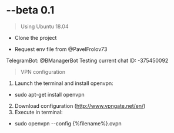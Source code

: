 # --beta 0.1

 > Using Ubuntu 18.04

* Clone the project

* Request env file from @PavelFrolov73

TelegramBot: @BManagerBot
Testing current chat ID: -375450092

 > VPN configuration
 1. Launch the terminal and install openvpn:
 - sudo apt-get install openvpn
 2. Download configuration (http://www.vpngate.net/en/)
 3. Execute in terminal: 
 - sudo openvpn --config {%filename%}.ovpn
 
